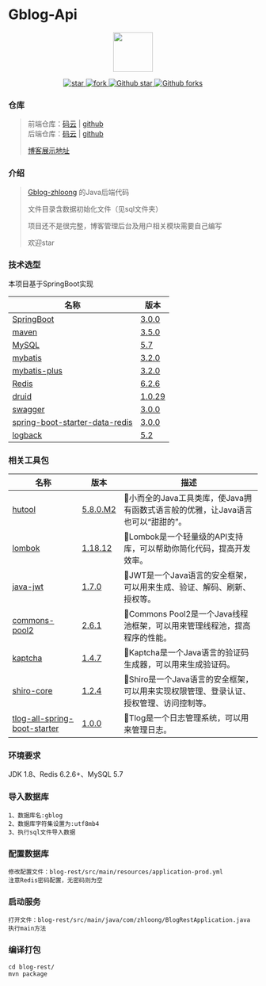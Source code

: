 # Gblog-Api

<p align="center">
  <img width="80" src="https://s1.ax1x.com/2022/07/15/jhlfH0.jpg"/>
</p>
<p align="center">
  <a href="https://gitee.com/zhloong/Gblog-Api">
    <img src="https://gitee.com/zhloong/Gblog-Api/badge/star.svg?theme=white" alt="star"/>
    <img src="https://gitee.com/zhloong/gblog-Api/badge/fork.svg" alt="fork"/>
  </a>
  <a href="https://github.com/zhl-yang/Gblog-Api">
      <img src="https://img.shields.io/github/stars/zhl-yang/Gblog-Api.svg?style=social" alt="Github star"/>
      <img src="https://img.shields.io/github/forks/zhl-yang/Gblog-Api.svg?style=social" alt="Github forks"/>
  </a>
</p>

### 仓库

> 前端仓库：[码云](https://gitee.com/zhloong/Gblog-zhloong) | [github](https://github.com/zhl-yang/Gblog-zhloong)  
> 后端仓库：[码云](git@gitee.com:zhloong/gblog-api.git) | [github](https://github.com/zhl-yang/Gblog-Api)
>
> [博客展示地址](https://blog.zhloong.xyz)

### 介绍

>
> [Gblog-zhloong](https://gitee.com/zhloong/Gblog-zhloong) 的Java后端代码
> 
> 文件目录含数据初始化文件（见sql文件夹）
>
> 项目还不是很完整，博客管理后台及用户相关模块需要自己编写
> 
> 欢迎star

### 技术选型

本项目基于SpringBoot实现

| 名称 | 版本 |
| ---- | ---- |
| [SpringBoot](https://spring.io/projects/spring-boot) | [3.0.0]()|
| [maven](https://maven.apache.org/) | [3.5.0]()|
| [MySQL](https://www.mysql.com/) | [5.7]()|
| [mybatis](https://mybatis.org/) | [3.2.0]()|
| [mybatis-plus](https://mybatis.plus/) | [3.2.0]()|
| [Redis](https://redis.io/) | [6.2.6]()|
| [druid](https://druid.alibaba.com/) | [1.0.29]()|
| [swagger](https://swagger.io/) | [3.0.0]()|
| [spring-boot-starter-data-redis](https://spring.io/projects/spring-boot-starter-data-redis) | [3.0.0]()|
| [logback](https://logback.qos.ch/) | [5.2]()|

### 相关工具包

| 名称 | 版本 | 描述 |
| ---- | ---- | ---- |
| [hutool](https://gitee.com/dromara/hutool) | [5.8.0.M2]()|🍬小而全的Java工具类库，使Java拥有函数式语言般的优雅，让Java语言也可以“甜甜的”。|
| [lombok](https://gitee.com/lombok/lombok) | [1.18.12]()|🍬Lombok是一个轻量级的API支持库，可以帮助你简化代码，提高开发效率。|
| [java-jwt](https://gitee.com/bennyhuo/java-jwt) | [1.7.0]()|🍬JWT是一个Java语言的安全框架，可以用来生成、验证、解码、刷新、授权等。|
| [commons-pool2](https://gitee.com/bennyhuo/commons-pool2) | [2.6.1]()|🍬Commons Pool2是一个Java线程池框架，可以用来管理线程池，提高程序的性能。|
| [kaptcha](https://gitee.com/bennyhuo/kaptcha) | [1.4.7]()|🍬Kaptcha是一个Java语言的验证码生成器，可以用来生成验证码。|
| [shiro-core](https://gitee.com/bennyhuo/shiro-core) | [1.2.4]()|🍬Shiro是一个Java语言的安全框架，可以用来实现权限管理、登录认证、授权管理、访问控制等。|
| [tlog-all-spring-boot-starter](https://gitee.com/bennyhuo/tlog-all-spring-boot-starter) | [1.0.0]()|🍬Tlog是一个日志管理系统，可以用来管理日志。|

### 环境要求
JDK 1.8、Redis 6.2.6+、MySQL 5.7

### 导入数据库
```
1、数据库名:gblog
2、数据库字符集设置为:utf8mb4
3、执行sql文件导入数据
```
### 配置数据库
```
修改配置文件：blog-rest/src/main/resources/application-prod.yml
注意Redis密码配置，无密码则为空
```

### 启动服务

```
打开文件：blog-rest/src/main/java/com/zhloong/BlogRestApplication.java
执行main方法
```

### 编译打包

```
cd blog-rest/
mvn package
```


